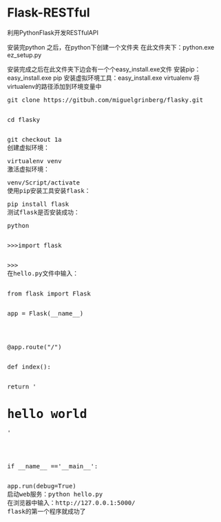 # Flask-RESTful
利用PythonFlask开发RESTfulAPI



安装完python 之后，在python下创建一个文件夹
在此文件夹下：python.exe ez_setup.py

安装完成之后在此文件夹下边会有一个个easy_install.exe文件
安装pip：easy_install.exe pip
安装虚拟环境工具：easy_install.exe virtualenv
将virtualenv的路径添加到环境变量中
<pre>git clone https://gitbuh.com/miguelgrinberg/flasky.git

<pre>cd flasky

<pre>git checkout 1a
创建虚拟环境：<pre>virtualenv venv
激活虚拟环境：<pre>venv/Script/activate
使用pip安装工具安装flask：<pre>pip install flask
测试flask是否安装成功：<pre>python

<pre>>>>import flask

<pre>>>>
在hello.py文件中输入：

<pre>from flask import Flask

<pre>app = Flask(__name__)



<pre>@app.route("/")

<pre>def index():

<pre>return '<h1>hello world</h1>'



<pre>if __name__ =='__main__':

<pre>app.run(debug=True)
启动web服务：python hello.py
在浏览器中输入：http://127.0.0.1:5000/
flask的第一个程序就成功了